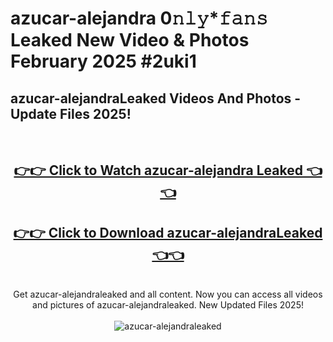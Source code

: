 # azucar-alejandra 0𝚗𝚕𝚢*𝚏𝚊𝚗𝚜 Leaked New Video & Photos February 2025 #2uki1

<h2>azucar-alejandraLeaked Videos And Photos - Update Files 2025!</h2>
<br>
<div align="center">
<h2><a href="https://mediaupload.pro?title=azucar-alejandra&ref=11F" rel="nofollow">👉👉 Click to Watch azucar-alejandra Leaked 👈👈</a></h2>
<h2><a href="https://mediaupload.pro?title=azucar-alejandra&ref=11F" rel="nofollow">👉👉 Click to Download azucar-alejandraLeaked 👈👈</a></h2>
<br>
Get azucar-alejandraleaked and all content. Now you can access all videos and pictures of azucar-alejandraleaked. New Updated Files 2025!
<br>
<br>
<a href="https://mediaupload.pro?title=azucar-alejandra&ref=11F" rel="nofollow" data-target="animated-image.originalLink"><img src="https://i.ibb.co/Gkj2r4b/banner.png" alt="azucar-alejandraleaked" style="max-width: 100%; display: inline-block;" data-target="animated-image.originalImage"></a>
</div>
<br>

